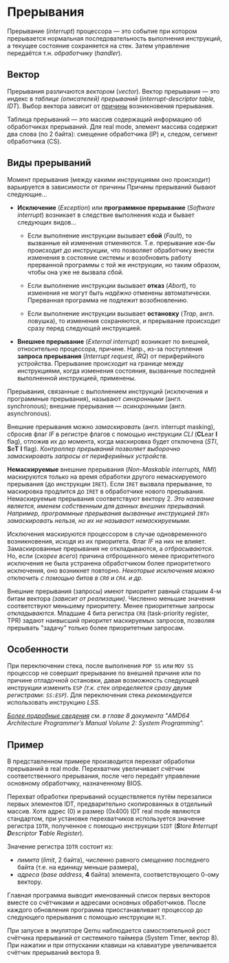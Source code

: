 # Прерывания

Прерывание (_interrupt_) процессора ― это событие при котором
прерывается нормальная последовательность выполнения инструкций,
а текущее состояние сохраняется на
стек.
Затем управление передаётся т.н. _обработчику_ (_handler_).

## Вектор

Прерывания различаются _вектором_ (_vector_).
Вектор прерывания — это индекс в _таблице (описателей) прерываний_
(_interrupt-descriptor table, IDT_).
Выбор вектора зависит от [причины][Vectors] возникновения прерывания.

[Vectors]: https://www.bioscentral.com/misc/interrupts.htm

Таблица прерываний — это массив содержащий информацию об обработчиках
прерываний.
Для real mode, элемент массива содержит два слова (по 2 байта):
смещение обработчика (IP) и, следом, сегмент обработчика (CS).

## Виды прерываний

Момент прерывания (между какими инструкциями оно
происходит) варьируется в зависимости от причины
Причины прерываний бывают следующие...

- **Исключение** (_Exception_) или **программное прерывание**
  (_Software interrupt_) возникает в следствие выполнения кода и бывает
  следующих видов...

  - Если выполнение инструкции вызывает **сбой** (_Fault_), то вызванные ей
    изменения отменяются.
    Т.е. прерывание _как-бы_ происходит _до_ инструкции, что позволяет
    обработчику внести изменения в состояние системы и возобновить
    работу прерванной программы с той же инструкции, но таким образом, чтобы
    она уже не вызвала сбой.

  - Если выполнение инструкции вызывает **отказ** (_Abort_), то изменения не
    могут быть _надёжно_ отменены автоматически.
    Прерванная программа не подлежит возобновлению.

  - Если выполнение инструкции вызывает **остановку** (_Trap_, англ. ловушка),
    то изменения сохраняются, и прерывание происходит сразу перед следующей
    инструкцией.

- **Внешнее прерывание** (_External interrupt_) возникает по внешней,
  относительно процессора, причине.
  Напр., из-за поступления **запроса прерывания** (_Interrupt request, IRQ_)
  от периферийного устройства.
  Прерывание происходит на границе между инструкциями, когда изменения
  состояния, вызванные последней выполненной инструкцией, применены.

Прерывания, связанные с выполнением инструкций (исключения и
программные прерывания), называют _синхронными_ (англ. synchronous);
внешние прерывания — _асинхронными_ (англ. asynchronous).

<!--
В доках от AMD фигурируют Precise/Imprecise виды прерываний.
После Imprecise прерывания продолжение выполнения не предполагается
(_The interrupted program is not restartable_).
Это `Abort`ы. И что-то ещё?
-->

Внешние прерывания можно _замаскировать_ (англ. interrupt masking),
сбросив флаг _IF_ в регистре
флагов с помощью инструкции _CLI_ (**CL**ear **I** flag),
отложив их до момента,
когда маскировка будет отключена (_STI_, **S**e**T** **I** flag).
_Контроллер прерываний позволяет выборочно замаскировать запросы от
периферийных устройств._

**Немаскируемые** внешние прерывания
(_Non-Maskable interrupts, NMI_) маскируются только на время
обработки другого немаскируемого прерывания (до инструкции `IRET`).
Если `IRET` вызвала прерывание, то маскировка продлится до `IRET` в
обработчике нового прерывания.
Немаскируемые прерывания соответствуют вектору 2.
_Это название является, именем собственным для данных внешних прерываний._
_Например, программные прерывания вызванные инструкцией `INTn`
замаскировать нельзя, но их не называют немаскируемыми._

<!--
А что будет в случае цепочки таких прерываний?
Напрашивается эксперимент.
-->

Исключения маскируются процессором в случае одновременного возникновения,
исходя из их приоритета.
Флаг _IF_ на них не влияет.
Замаскированные прерывания не откладываются, а _отбрасываются_.
Но, если (_скорее всего_) причина отброшенного менее приоритетного исключения
не была устранена обработчиком более приоритетного исключения,
оно возникнет повторно.
_Некоторые исключения можно отключить с помощью битов в `CR0` и `CR4`. и др._

Внешние прерывания (запросы) имеют приоритет равный старшим
4-м битам вектора _(зависит от реализации)_.
Численно меньшие значения соответствуют меньшему приоритету.
Менее приоритетные запросы _откладываются_.
Младшие 4 бита регистра `CR8` (task-priority register, TPR) задают наивысший
приоритет маскируемых запросов, позволяя прерывать "задачу" только более
приоритетным запросам.

## Особенности

При переключении стека, после выполнения `POP SS` или `MOV SS` процессор не
совершит прерывание по внешней причине или по причине отладочной остановки,
давая возможность следующей инструкции изменить `ESP`
_(т.к. стек определяется сразу двумя регистрами: `SS:ESP`)_.
Для переключения стека _рекомендуется_ использовать инструкцию _LSS_.

_[Более подробные сведения][AMDManuals] см. в главе 8
документа "AMD64 Architecture Programmer’s Manual Volume 2: System
Programming"._

[AMDManuals]: https://developer.amd.com/resources/developer-guides-manuals/

## Пример

В представленном примере производится перехват обработки прерываний в
real mode.
Перехватчик увеличивает счётчик соответственного прерывания, после чего
передаёт управление основному обработчику, назначенному BIOS.

Перехват обработки прерываний осуществляется путём перезаписи первых
элементов IDT, предварительно скопированных в отдельный массив.
Хотя адрес (0) и размер (0x400) IDT real mode являются стандартом,
при установке перехватчиков используется значение регистра `IDTR`, полученное
с помощью инструкции `SIDT` (_**S**tore **I**nterrupt **D**escriptor **T**able
Register_).

Значение регистра `IDTR` состоит из:

  - _лимита_ (_limit_, 2 байта), численно равного _смещению_ последнего
  байта (т.е. на единицу меньше размера),
  - _адреса_ (_base address_, **4** байта) элемента,
  соответствующего 0-ому вектору.

Главная программа выводит именованный список первых векторов вместе со
счётчиками и адресами основных обработчиков.
После каждого обновления программа приостанавливает процессор до следующего
прерывания с помощью инструкции `HLT`.

При запуске в эмуляторе Qemu наблюдается самостоятельной рост счётчика
прерываний от системного таймера (System Timer, вектор 8).
При нажатии и при отпускании клавиши на клавиатуре увеличивается счётчик
прерываний вектора 9.
